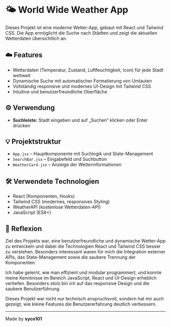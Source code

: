 # 🌤️ World Wide Weather App

Dieses Projekt ist eine moderne Wetter-App, gebaut mit React und Tailwind CSS. Die App ermöglicht die Suche nach Städten und zeigt die aktuellen Wetterdaten übersichtlich an.  

## ☁️ **Features**

- Wetterdaten (Temperatur, Zustand, Luftfeuchtigkeit, Icon) für jede Stadt weltweit
- Dynamische Suche mit automatischer Formatierung von Umlauten
- Vollständig responsive und modernes UI-Design mit Tailwind CSS
- Intuitive und benutzerfreundliche Oberfläche

## ⚙️ **Verwendung**

- **Suchleiste:** Stadt eingeben und auf „Suchen“ klicken oder Enter drücken

## 💡 **Projektstruktur**

- `App.jsx` – Hauptkomponente mit Suchlogik und State-Management
- `SearchBar.jsx` – Eingabefeld und Suchbutton
- `WeatherCard.jsx` – Anzeige der Wetterinformationen

## 🛠️ **Verwendete Technologien**

- React (Komponenten, Hooks)
- Tailwind CSS (modernes, responsives Styling)
- WeatherAPI (kostenlose Wetterdaten-API)
- JavaScript (ES6+)

## 🧠 **Reflexion**

Ziel des Projekts war, eine benutzerfreundliche und dynamische Wetter-App zu entwickeln und dabei die Technologien React und Tailwind CSS besser zu verstehen. Besonders interessant waren für mich die Integration externer APIs, das State-Management sowie die saubere Trennung der Komponenten.

Ich habe gelernt, wie man effizient und modular programmiert, und konnte meine Kenntnisse im Bereich JavaScript, React und UI-Design erheblich vertiefen. Besonders stolz bin ich auf das responsive Design und die saubere Benutzerführung.

Dieses Projekt war nicht nur technisch anspruchsvoll, sondern hat mir auch gezeigt, wie kleine Features die Benutzererfahrung deutlich verbessern.

---

Made by **syco101**
